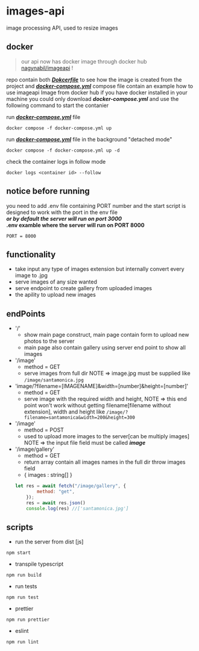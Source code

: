 # images-api
image processing API, used to resize images 
## docker
> our api now has docker image through docker hub [nagynabil/imageapi](https://hub.docker.com/repository/docker/nagynabil/imageapi) !

repo contain both ***[Dokcerfile](./Dockerfile)*** to see how the image is created from the project and ***[docker-compose.yml](./docker-compose.yml)***  compose file contain an example how to use imageapi Image from docker hub
if you have docker installed in your machine you could only download ***docker-compose.yml*** and use the following command to start the contanier 

run ***[docker-compose.yml](./docker-compose.yml)*** file
```
docker compose -f docker-compose.yml up
```
run ***[docker-compose.yml](./docker-compose.yml)*** file in the background "detached mode"
```
docker compose -f docker-compose.yml up -d
```
check the container logs in follow mode
```
docker logs <container id> --follow
```
## notice before running 
you need to add .env file containing PORT number and the start script is designed to work with the port in the env file <br/>
 ***or by default the server will run on port 3000***
 <br/> **.env examble where the server will run on PORT 8000**
 ```
 PORT = 8000 
 ```
## functionality 
- take input any type of images extension but internally convert every image to .jpg 
- serve images of any size wanted
- serve endpoint to create gallery from uploaded  images
- the apility to upload new images 

## endPoints
- '/'
    - show main page construct, main page contain form to upload new photos to the server
    - main page also contain gallery using server end point to show all images
- '/image'
    - method = GET
    - serve images from full dir NOTE => image.jpg must be supplied like ``/image/santamonica.jpg``
- 'image/?filename=[IMAGENAME]&width=[number]&height=[number]'
    - method = GET
    - serve image with the required width and height, NOTE => this end point won't work without getting filename[filename without extension], width and height like ``/image/?filename=santamonica&width=200&height=300``
- '/image'
    - method = POST
    - used to upload more images to the server[can be multiply images] NOTE => the input file field must be called ***image***
- '/image/gallery'
    - method = GET
    - return array contain all images names in the full dir throw images field
    - { images : string[] }
    ```js
    let res = await fetch("/image/gallery", {
            method: "get",
        });
        res = await res.json()
        console.log(res) //['santamonica.jpg']
    ```

## scripts
-  run the server from dist [js]
```
npm start
```
- transpile typescript
```
npm run build
```
- run tests
```
npm run test
```
- prettier
```
npm run prettier
```
- eslint 
```
npm run lint
```